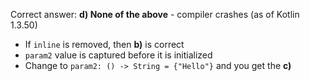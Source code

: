 Correct answer: **d) None of the above** - compiler crashes (as of Kotlin 1.3.50)

* If `inline` is removed, then **b)** is correct
* `param2` value is captured before it is initialized
* Change to `param2: () -> String = {"Hello"}` and you get the **c)**
 